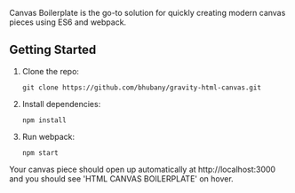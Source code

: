 Canvas Boilerplate is the go-to solution for quickly creating modern canvas pieces using ES6 and webpack.

## Getting Started

1.  Clone the repo:

        git clone https://github.com/bhubany/gravity-html-canvas.git

2.  Install dependencies:

        npm install

3.  Run webpack:

        npm start

Your canvas piece should open up automatically at http://localhost:3000 and you should see 'HTML CANVAS BOILERPLATE' on hover.
